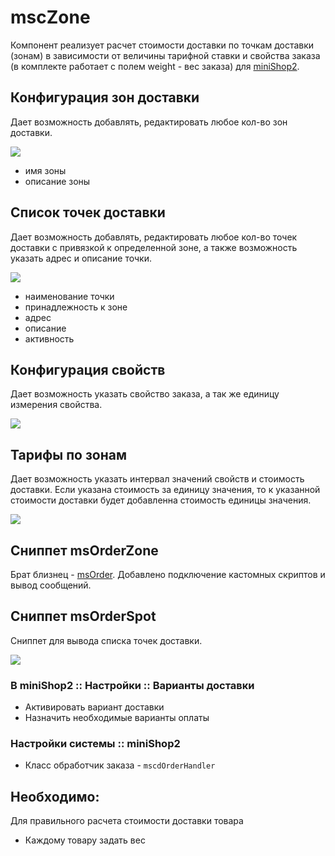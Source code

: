# mscZone

Компонент реализует расчет стоимости доставки по точкам доставки (зонам) в зависимости от величины тарифной ставки и свойства заказа (в комплекте работает с полем weight - вес заказа) для [miniShop2][1].

## Конфигурация зон доставки

Дает возможность добавлять, редактировать любое кол-во зон доставки.

[![](https://file.modx.pro/files/c/3/e/c3e8d58b91f753edd4fc55b39b96784bs.jpg)](https://file.modx.pro/files/c/3/e/c3e8d58b91f753edd4fc55b39b96784b.png)

* имя зоны
* описание зоны

## Список точек доставки

Дает возможность добавлять, редактировать любое кол-во точек доставки с привязкой к определенной зоне, а также возможность указать адрес и описание точки.

[![](https://file.modx.pro/files/6/6/7/667ae6ea4b705cf4ffec98b9d7f43066s.jpg)](https://file.modx.pro/files/6/6/7/667ae6ea4b705cf4ffec98b9d7f43066.png)

* наименование точки
* принадлежность к зоне
* адрес
* описание
* активность

## Конфигурация свойств

Дает возможность указать свойство заказа, а так же единицу измерения свойства.

[![](https://file.modx.pro/files/5/1/5/515e402f457356a4ec734fb7ee31af29s.jpg)](https://file.modx.pro/files/5/1/5/515e402f457356a4ec734fb7ee31af29.png)

## Тарифы по зонам

Дает возможность указать интервал значений свойств и стоимость доставки. Если указана стоимость за единицу значения, то к указанной стоимости доставки будет добавленна стоимость единицы значения.

[![](https://file.modx.pro/files/e/5/4/e549ae6d0ace8aebb2f545e1e6040930s.jpg)](https://file.modx.pro/files/e/5/4/e549ae6d0ace8aebb2f545e1e6040930.png)

## Сниппет msOrderZone

Брат близнец - [msOrder][2]. Добавлено подключение кастомных скриптов и вывод сообщений.

## Сниппет msOrderSpot

Сниппет для вывода списка точек доставки.

[![](https://file.modx.pro/files/7/7/c/77cc20d260821a00a0eaa2ac111acd2cs.jpg)](https://file.modx.pro/files/7/7/c/77cc20d260821a00a0eaa2ac111acd2c.png)

### В miniShop2 :: Настройки :: Варианты доставки

* Активировать вариант доставки
* Назначить необходимые варианты оплаты

### Настройки системы :: miniShop2

* Класс обработчик заказа - `mscdOrderHandler`

## Необходимо:

Для правильного расчета стоимости доставки товара

* Каждому товару задать вес

[1]: /components/minishop2/
[2]: /components/minishop2/snippets/msorder
